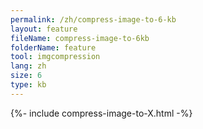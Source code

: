 ```yaml
---
permalink: /zh/compress-image-to-6-kb
layout: feature
fileName: compress-image-to-6kb
folderName: feature
tool: imgcompression
lang: zh
size: 6
type: kb
---
```


{%- include compress-image-to-X.html -%}
